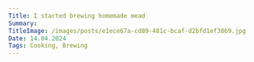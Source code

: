 ```yaml
---
Title: I started brewing homemade mead
Summary: 
TitleImage: /images/posts/e1ece67a-cd89-481c-bcaf-d2bfd1ef3869.jpg
Date: 14.04.2024
Tags: Cooking, Brewing
---
```

